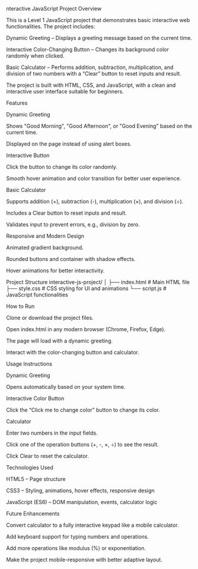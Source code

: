 nteractive JavaScript Project
Overview

This is a Level 1 JavaScript project that demonstrates basic interactive web functionalities. The project includes:

Dynamic Greeting – Displays a greeting message based on the current time.

Interactive Color-Changing Button – Changes its background color randomly when clicked.

Basic Calculator – Performs addition, subtraction, multiplication, and division of two numbers with a “Clear” button to reset inputs and result.

The project is built with HTML, CSS, and JavaScript, with a clean and interactive user interface suitable for beginners.

Features

Dynamic Greeting

Shows "Good Morning", "Good Afternoon", or "Good Evening" based on the current time.

Displayed on the page instead of using alert boxes.

Interactive Button

Click the button to change its color randomly.

Smooth hover animation and color transition for better user experience.

Basic Calculator

Supports addition (+), subtraction (-), multiplication (×), and division (÷).

Includes a Clear button to reset inputs and result.

Validates input to prevent errors, e.g., division by zero.

Responsive and Modern Design

Animated gradient background.

Rounded buttons and container with shadow effects.

Hover animations for better interactivity.

Project Structure
interactive-js-project/
│
├── index.html       # Main HTML file
├── style.css        # CSS styling for UI and animations
└── script.js        # JavaScript functionalities

How to Run

Clone or download the project files.

Open index.html in any modern browser (Chrome, Firefox, Edge).

The page will load with a dynamic greeting.

Interact with the color-changing button and calculator.

Usage Instructions

Dynamic Greeting

Opens automatically based on your system time.

Interactive Color Button

Click the “Click me to change color” button to change its color.

Calculator

Enter two numbers in the input fields.

Click one of the operation buttons (+, -, ×, ÷) to see the result.

Click Clear to reset the calculator.

Technologies Used

HTML5 – Page structure

CSS3 – Styling, animations, hover effects, responsive design

JavaScript (ES6) – DOM manipulation, events, calculator logic

Future Enhancements

Convert calculator to a fully interactive keypad like a mobile calculator.

Add keyboard support for typing numbers and operations.

Add more operations like modulus (%) or exponentiation.

Make the project mobile-responsive with better adaptive layout.
